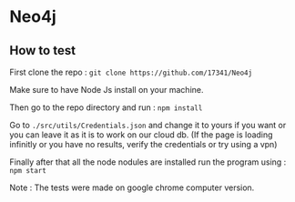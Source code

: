 # Neo4j
## How to test
First clone the repo : ```git clone https://github.com/17341/Neo4j```

Make sure to have Node Js install on your machine.

Then go to the repo directory and run :  ```npm install```

Go to ```./src/utils/Credentials.json``` and change it to yours if you want or you can leave it as it is to work on our cloud db. (If the page is loading infinitly or you have no results, verify the credentials or try using a vpn)

Finally after that all the node nodules are installed run the program using : ```npm start ```

Note : The tests were made on google chrome computer version.